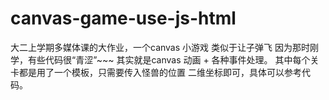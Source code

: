 # canvas-game-use-js-html
大二上学期多媒体课的大作业，一个canvas 小游戏  类似于让子弹飞 因为那时刚学，有些代码很“青涩”~~~
其实就是canvas 动画 + 各种事件处理。
其中每个关卡都是用了一个模板，只需要传入怪兽的位置 二维坐标即可，具体可以参考代码。

